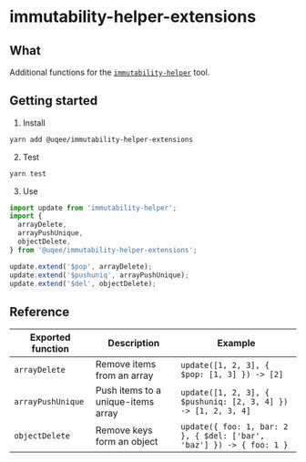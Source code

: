 # immutability-helper-extensions


## What

Additional functions for the [`immutability-helper`](https://github.com/kolodny/immutability-helper) tool.


## Getting started

1. Install

```bash
yarn add @uqee/immutability-helper-extensions
```

2. Test

```bash
yarn test
```

3. Use

```javascript
import update from 'immutability-helper';
import {
  arrayDelete,
  arrayPushUnique,
  objectDelete,
} from '@uqee/immutability-helper-extensions';

update.extend('$pop', arrayDelete);
update.extend('$pushuniq', arrayPushUnique);
update.extend('$del', objectDelete);
```


## Reference

Exported function | Description | Example
----------------- | ----------- | -------
`arrayDelete` | Remove items from an array | `update([1, 2, 3], { $pop: [1, 3] }) -> [2]`
`arrayPushUnique` | Push items to a unique-items array | `update([1, 2, 3], { $pushuniq: [2, 3, 4] }) -> [1, 2, 3, 4]`
`objectDelete` | Remove keys form an object | `update({ foo: 1, bar: 2 }, { $del: ['bar', 'baz'] }) -> { foo: 1 }`
